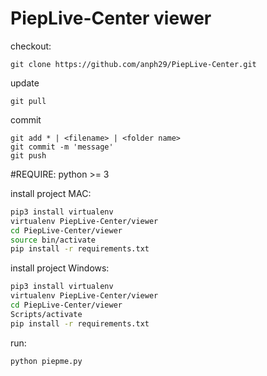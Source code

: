 # PiepLive-Center viewer

checkout:

```
git clone https://github.com/anph29/PiepLive-Center.git
```
update
```
git pull
```
commit
```
git add * | <filename> | <folder name>
git commit -m 'message'
git push
```
#REQUIRE:
python >= 3

install project MAC:
``` bash
pip3 install virtualenv
virtualenv PiepLive-Center/viewer
cd PiepLive-Center/viewer
source bin/activate
pip install -r requirements.txt
```
install project Windows:
``` bash
pip3 install virtualenv
virtualenv PiepLive-Center/viewer
cd PiepLive-Center/viewer
Scripts/activate
pip install -r requirements.txt
```
run:
```
python piepme.py
```

